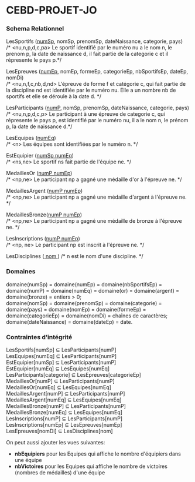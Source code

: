 # CEBD-PROJET-JO

### Schema Relationnel
LesSportifs (<ins>numSp</ins>, nomSp, prenomSp, dateNaissance, categorie, pays)  
/* <nu,n,p,d,c,pa> Le sportif identifié par le numéro nu a le nom n, le prenom p, la date de naissance d, il fait partie de la categorie c et il répresente le pays p.*/  

LesEpreuves (<ins>numEp</ins>, nomEp, formeEp, categorieEp, nbSportifsEp, dateEp, nomDi)  
/* <nu,n,f,c,nb,d,nd> L'épreuve de forme f et catégorie c, qui fait partie de la discipline nd est identifiée par le numéro nu. Elle a un nombre nb de sportifs et elle se déroule à la date d. */   

LesParticipants (<ins>numP</ins>, nomSp, prenomSp, dateNaissance, categorie, pays)  
/* <nu,n,p,d,c,p> Le participant à une épreuve de categorie c, qui répresente le pays p, est identifié par le numéro nu, il a le nom n, le prénom p, la date de naissance d.*/  

LesEquipes (<ins>numEq</ins>)  
/* \<n\> Les équipes sont identifiées par le numéro n. */  

EstEquipier (<ins>numSp numEq</ins>)  
/* <ns,ne> Le sportif ns fait partie de l'équipe ne. */  

MedaillesOr (<ins>numP numEp</ins>)  
/* <np,ne> Le participant np a gagné une médaille d'or à l'épreuve ne. */  

MedaillesArgent (<ins>numP numEp</ins>)  
/* <np,ne> Le participant np a gagné une médaille d'argent à l'épreuve ne. */  

MedaillesBronze(<ins>numP numEp</ins>)  
/* <np,ne> Le participant np a gagné une médaille de bronze à l'épreuve ne. */  

LesInscriptions (<ins>numP numEp</ins>)  
/* <np, ne> Le participant np est inscrit à l'épreuve ne.  */  

LesDisciplines (<ins> nom </ins>)
/* <n> n est le nom d'une discipline. */ 

### Domaines
domaine(numSp) = domaine(numEp) = domaine(nbSportifsEp) = domaine(numP) = domaine(numEq) = domaine(or) = domaine(argent) = domaine(bronze) = entiers > 0;  
domaine(nomSp) = domaine(prenomSp) = domaine(categorie) = domaine(pays) = domaine(nomEp) = domaine(formeEp) = domaine(categorieEp) = domaine(nomDi) = chaînes de caractères;  
domaine(dateNaissance) = domaine(dateEp) = date.  

###  Contraintes d’intégrité
LesSportifs[numSp] ⊆ LesParticipants[numP]  
LesEquipes[numEq] ⊆ LesParticipants[numP]  
EstEquipier[numSp] ⊆ LesParticipants[numP]  
EstEquipier[numEq] ⊆ LesEquipes[numEq]  
LesParticipants[categorie] ⊆ LesEpreuves[categorieEp]  
MedaillesOr[numP]  ⊆ LesParticipants[numP]  
MedaillesOr[numEq] ⊆ LesEquipes[numEq]  
MedaillesArgent[numP] ⊆ LesParticipants[numP]  
MedaillesArgent[numEq] ⊆ LesEquipes[numEq]  
MedaillesBronze[numP] ⊆ LesParticipants[numP]    
MedaillesBronze[numEq] ⊆ LesEquipes[numEq]  
LesInscriptions[numP] ⊆ LesParticipants[numP]   
LesInscriptions[numEp] ⊆ LesEpreuves[numEp]  
LesEpreuves[nomDi] ⊆ LesDisciplines[nom]  

On peut aussi ajouter les vues suivantes:
  - __nbEquipiers__ pour les Equipes qui affiche le nombre d'équipiers dans une équipe
  - __nbVictoires__ pour les Equipes qui affiche le nombre de victoires (nombres de médailles) d'une équipe
